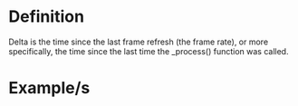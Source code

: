 # Definition

Delta is the time since the last frame refresh (the frame rate), or more specifically, the time since the last time the _process() function was called.
# Example/s